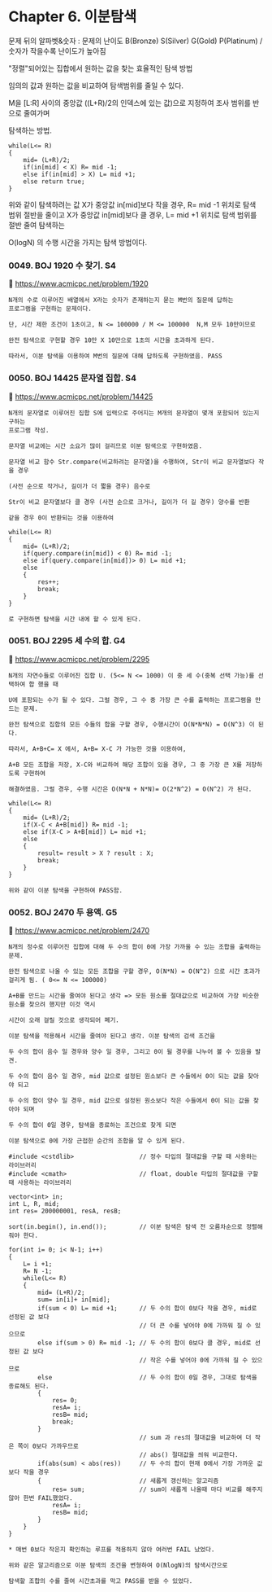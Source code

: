 # Chapter 6. 이분탐색 
문제 뒤의 알파벳&숫자 : 문제의 난이도 B(Bronze) S(Silver) G(Gold) P(Platinum) / 숫자가 작을수록 난이도가 높아짐

"정렬"되어있는 집합에서 원하는 값을 찾는 효율적인 탐색 방법

임의의 값과 원하는 값을 비교하여 탐색범위를 줄일 수 있다.

M을 [L:R] 사이의 중앙값 ((L+R)/2의 인덱스에 있는 값)으로 지정하여 조사 범위를 반으로 줄여가며

탐색하는 방법.

```
while(L<= R)
{
	mid= (L+R)/2;
	if(in[mid] < X) R= mid -1;
	else if(in[mid] > X) L= mid +1;
	else return true;
}
```

위와 같이 탐색하려는 값 X가 중앙값 in[mid]보다 작을 경우, R= mid -1 위치로 탐색 범위 절반을 줄이고
X가 중앙값 in[mid]보다 클 경우, L= mid +1 위치로 탐색 범위를 절반 줄여 탐색하는 

O(logN) 의 수행 시간을 가지는 탐색 방법이다.

### 0049. BOJ 1920 수 찾기. S4
:page_with_curl: https://www.acmicpc.net/problem/1920

```
N개의 수로 이루어진 배열에서 X라는 숫자가 존재하는지 묻는 M번의 질문에 답하는
프로그램을 구현하는 문제이다.

단, 시간 제한 조건이 1초이고, N <= 100000 / M <= 100000  N,M 모두 10만이므로

완전 탐색으로 구현할 경우 10만 X 10만으로 1초의 시간을 초과하게 된다.

따라서, 이분 탐색을 이용하여 M번의 질문에 대해 답하도록 구현하였음. PASS

```

### 0050. BOJ 14425 문자열 집합. S4
:page_with_curl: https://www.acmicpc.net/problem/14425

```
N개의 문자열로 이루어진 집합 S에 입력으로 주어지는 M개의 문자열이 몇개 포함되어 있는지 구하는 
프로그램 작성.

문자열 비교에는 시간 소요가 많이 걸리므로 이분 탐색으로 구현하였음.

문자열 비교 함수 Str.compare(비교하려는 문자열)을 수행하여, Str이 비교 문자열보다 작을 경우

(사전 순으로 작거나, 길이가 더 짧을 경우) 음수로

Str이 비교 문자열보다 클 경우 (사전 순으로 크거나, 길이가 더 길 경우) 양수를 반환

같을 경우 0이 반환되는 것을 이용하여

while(L<= R)
{
	mid= (L+R)/2;
	if(query.compare(in[mid]) < 0) R= mid -1;
	else if(query.compare(in[mid])> 0) L= mid +1;
	else 
	{
		res++;
		break;
	}
}

로 구현하면 탐색을 시간 내에 할 수 있게 된다.

```

### 0051. BOJ 2295 세 수의 합. G4
:page_with_curl: https://www.acmicpc.net/problem/2295

```
N개의 자연수들로 이루어진 집합 U. (5<= N <= 1000) 이 중 세 수(중복 선택 가능)를 선택하여 합 했을 때

U에 포함되는 수가 될 수 있다. 그럴 경우, 그 수 중 가장 큰 수를 출력하는 프로그램을 만드는 문제.

완전 탐색으로 집합의 모든 수들의 합을 구할 경우, 수행시간이 O(N*N*N) = O(N^3) 이 된다.

따라서, A+B+C= X 에서, A+B= X-C 가 가능한 것을 이용하여,

A+B 모든 조합을 저장, X-C와 비교하여 해당 조합이 있을 경우, 그 중 가장 큰 X를 저장하도록 구현하여 

해결하였음. 그럴 경우, 수행 시간은 O(N*N + N*N)= O(2*N^2) = O(N^2) 가 된다.

while(L<= R)
{
	mid= (L+R)/2;
	if(X-C < A+B[mid]) R= mid -1;
	else if(X-C > A+B[mid]) L= mid +1;
	else
	{
		result= result > X ? result : X;
		break;
	}
}

위와 같이 이분 탐색을 구현하여 PASS함.

```

### 0052. BOJ 2470 두 용액. G5
:page_with_curl: https://www.acmicpc.net/problem/2470

```
N개의 정수로 이루어진 집합에 대해 두 수의 합이 0에 가장 가까울 수 있는 조합을 출력하는 문제.

완전 탐색으로 나올 수 있는 모든 조합을 구할 경우, O(N*N) = O(N^2) 으로 시간 초과가 걸리게 됨. ( 0<= N <= 100000)

A+B를 만드는 시간을 줄여야 된다고 생각 => 모든 원소를 절대값으로 비교하여 가장 비슷한 원소를 찾으려 했지만 이것 역시

시간이 오래 걸릴 것으로 생각되어 폐기.

이분 탐색을 적용해서 시간을 줄여야 된다고 생각. 이분 탐색의 검색 조건을 

두 수의 합이 음수 일 경우와 양수 일 경우, 그리고 0이 될 경우를 나누어 볼 수 있음을 발견.

두 수의 합이 음수 일 경우, mid 값으로 설정된 원소보다 큰 수들에서 0이 되는 값을 찾아야 되고

두 수의 합이 양수 일 경우, mid 값으로 설정된 원소보다 작은 수들에서 0이 되는 값을 찾아야 되며 

두 수의 합이 0일 경우, 탐색을 종료하는 조건으로 찾게 되면

이분 탐색으로 0에 가장 근접한 순간의 조합을 알 수 있게 된다.

#include <cstdlib> 					// 정수 타입의 절대값을 구할 때 사용하는 라이브러리
#include <cmath>					// float, double 타입의 절대값을 구할 때 사용하는 라이브러리

vector<int> in;
int L, R, mid;
int res= 200000001, resA, resB;

sort(in.begin(), in.end());			// 이분 탐색은 탐색 전 오름차순으로 정렬해줘야 한다.

for(int i= 0; i< N-1; i++)
{
	L= i +1;
	R= N -1;
	while(L<= R)
	{
		mid= (L+R)/2;
		sum= in[i]+ in[mid];
		if(sum < 0) L= mid +1; 		// 두 수의 합이 0보다 작을 경우, mid로 선정된 값 보다
									// 더 큰 수를 넣어야 0에 가까워 질 수 있으므로 
		else if(sum > 0) R= mid -1; // 두 수의 합이 0보다 클 경우, mid로 선정된 값 보다
									// 작은 수를 넣어야 0에 가까워 질 수 있으므로
		else						// 두 수의 합이 0일 경우, 그대로 탐색을 종료해도 된다.
		{
			res= 0;
			resA= i;
			resB= mid;
			break;
		}
									// sum 과 res의 절대값을 비교하여 더 작은 쪽이 0보다 가까우므로
									// abs() 절대값을 씌워 비교한다.
		if(abs(sum) < abs(res))		// 두 수의 합이 현재 0에서 가장 가까운 값보다 작을 경우
		{							// 새롭게 갱신하는 알고리즘
			res= sum;				// sum이 새롭게 나올때 마다 비교를 해주지 않아 한번 FAIL했었다.
			resA= i;
			resB= mid;
		}
	}
}

* 매번 0보다 작은지 확인하는 루프를 적용하지 않아 여러번 FAIL 났었다. 

위와 같은 알고리즘으로 이분 탐색의 조건을 변형하여 O(NlogN)의 탐색시간으로 

탐색할 조합의 수를 줄여 시간초과를 막고 PASS를 받을 수 있었다.

```